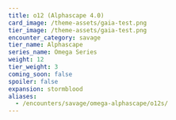 ```yaml
---
title: o12 (Alphascape 4.0)
card_image: /theme-assets/gaia-test.png
tier_image: /theme-assets/gaia-test.png
encounter_category: savage
tier_name: Alphascape
series_name: Omega Series
weight: 12
tier_weight: 3
coming_soon: false
spoiler: false
expansion: stormblood
aliases:
  - /encounters/savage/omega-alphascape/o12s/
---
```

